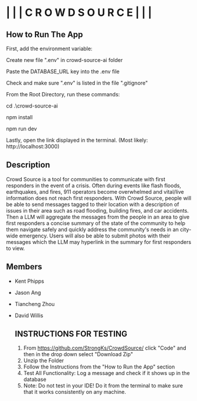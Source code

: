 # | | | C R O W D S O U R C E | | | 

## How to Run The App
First, add the environment variable:

Create new file ".env" in crowd-source-ai folder

Paste the DATABASE_URL key into the .env file

Check and make sure ".env" is listed in the file ".gitignore"

From the Root Directory, run these commands:

cd .\crowd-source-ai

npm install

npm run dev

Lastly, open the link displayed in the terminal. (Most likely: http://localhost:3000)

## Description
Crowd Source is a tool for communities to communicate with first responders in the event of a crisis. Often during events like flash floods, earthquakes, and fires, 911 operators become overwhelmed and vital/live information does not reach first responders. With Crowd Source, people will be able to send messages tagged to their location with a description of issues in their area such as road flooding, building fires, and car accidents. Then a LLM will aggregate the messages from the people in an area to give first responders a concise summary of the state of the community to help them navigate safely and quickly address the community's needs in an city-wide emergency. Users will also be able to submit photos with their messages which the LLM may hyperlink in the summary for first responders to view.

## Members
- Kent Phipps
- Jason Ang
- Tiancheng Zhou
- David Willis

  ## INSTRUCTIONS FOR TESTING

  1. From https://github.com/StrongKs/CrowdSource/ click "Code" and then in the drop down select "Download Zip"
  2. Unzip the Folder
  3. Follow the Instructions from the "How to Run the App" section
  4. Test All Functionality: Log a message and check if it shows up in the database
  5. Note: Do not test in your IDE! Do it from the terminal to make sure that it works consistently on any machine.
